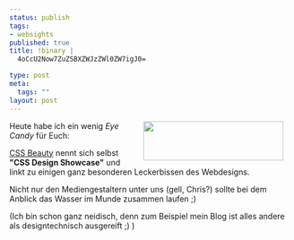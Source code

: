 ```yaml
--- 
status: publish
tags: 
- websights
published: true
title: !binary |
  4oCcU2Now7ZuZSBXZWJzZWl0ZW7igJ0=

type: post
meta: 
  tags: ""
layout: post
---
```

<p><img width="250" height="70" border="0" hspace="15" align="right" src="/wp-content/olduploads/einmalig/cssbeauty_logo.gif" alt=""  />Heute habe ich ein wenig <i>Eye Candy</i> für Euch:</p>

<p><a target="_BLANK" href="http://www.cssbeauty.com/" title="http://www.cssbeauty.com/" onmouseover="window.status='http://www.cssbeauty.com/';return true;" onmouseout="window.status='';return true;">CSS Beauty</a> nennt sich selbst <b>&quot;CSS Design Showcase&quot;</b> und linkt zu einigen ganz besonderen Leckerbissen des Webdesigns.</p>

<p>Nicht nur den Mediengestaltern unter uns (gell, Chris?) sollte bei dem Anblick das Wasser im Munde zusammen laufen ;)</p>

<p>(Ich bin schon ganz neidisch, denn zum Beispiel mein Blog ist alles andere als designtechnisch ausgereift ;) )</p>
